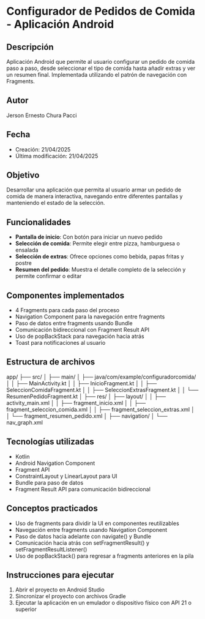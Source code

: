 # Configurador de Pedidos de Comida - Aplicación Android

## Descripción
Aplicación Android que permite al usuario configurar un pedido de comida paso a paso, desde seleccionar el tipo de comida hasta añadir extras y ver un resumen final. Implementada utilizando el patrón de navegación con Fragments.

## Autor
Jerson Ernesto Chura Pacci

## Fecha
- Creación: 21/04/2025
- Última modificación: 21/04/2025

## Objetivo
Desarrollar una aplicación que permita al usuario armar un pedido de comida de manera interactiva, navegando entre diferentes pantallas y manteniendo el estado de la selección.

## Funcionalidades
- **Pantalla de inicio**: Con botón para iniciar un nuevo pedido
- **Selección de comida**: Permite elegir entre pizza, hamburguesa o ensalada
- **Selección de extras**: Ofrece opciones como bebida, papas fritas y postre
- **Resumen del pedido**: Muestra el detalle completo de la selección y permite confirmar o editar

## Componentes implementados
- 4 Fragments para cada paso del proceso
- Navigation Component para la navegación entre fragments
- Paso de datos entre fragments usando Bundle
- Comunicación bidireccional con Fragment Result API
- Uso de popBackStack para navegación hacia atrás
- Toast para notificaciones al usuario

## Estructura de archivos
app/
├── src/
│   ├── main/
│       ├── java/com/example/configuradorcomida/
│       │   ├── MainActivity.kt
│       │   ├── InicioFragment.kt
│       │   ├── SeleccionComidaFragment.kt
│       │   ├── SeleccionExtrasFragment.kt
│       │   └── ResumenPedidoFragment.kt
│       ├── res/
│           ├── layout/
│           │   ├── activity_main.xml
│           │   ├── fragment_inicio.xml
│           │   ├── fragment_seleccion_comida.xml
│           │   ├── fragment_seleccion_extras.xml
│           │   └── fragment_resumen_pedido.xml
│           ├── navigation/
│               └── nav_graph.xml

## Tecnologías utilizadas
- Kotlin
- Android Navigation Component
- Fragment API
- ConstraintLayout y LinearLayout para UI
- Bundle para paso de datos
- Fragment Result API para comunicación bidireccional

## Conceptos practicados
- Uso de fragments para dividir la UI en componentes reutilizables
- Navegación entre fragments usando Navigation Component
- Paso de datos hacia adelante con navigate() y Bundle
- Comunicación hacia atrás con setFragmentResult() y setFragmentResultListener()
- Uso de popBackStack() para regresar a fragments anteriores en la pila

## Instrucciones para ejecutar
1. Abrir el proyecto en Android Studio
2. Sincronizar el proyecto con archivos Gradle
3. Ejecutar la aplicación en un emulador o dispositivo físico con API 21 o superior
